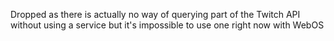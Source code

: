 Dropped as there is actually no way of querying part of the Twitch API without using a service but it's impossible to use one right now with WebOS
